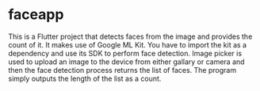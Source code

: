 # faceapp

This is a Flutter project that detects faces from the image and provides the count of it. It makes use of Google ML Kit. You have to import the kit as a dependency and use its SDK to perform face detection.
Image picker is used to upload an image to the device from either gallary or camera and then the face detection process returns the list of faces. The program simply outputs the length of the list as a count.
